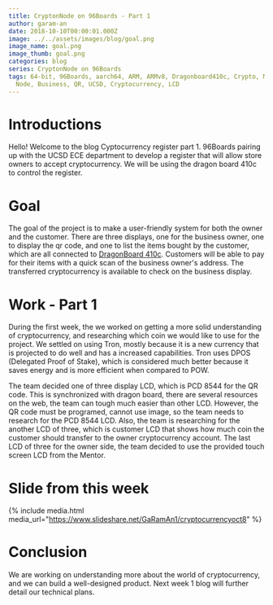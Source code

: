 ```yaml
---
title: CryptonNode on 96Boards - Part 1
author: garam-an
date: 2018-10-10T00:00:01.000Z
image: ../../assets/images/blog/goal.png
image_name: goal.png
image_thumb: goal.png
categories: blog
series: CryptonNode on 96Boards
tags: 64-bit, 96Boards, aarch64, ARM, ARMv8, Dragonboard410c, Crypto, Mining,
  Node, Business, QR, UCSD, Cryptocurrency, LCD
---
```


# Introductions

Hello! Welcome to the blog Cyptocurrency register part 1. 96Boards pairing up with the UCSD ECE department to develop a register that will allow store owners to accept cryptocurrency. We will be using the dragon board 410c to control the register.

# Goal

The goal of the project is to make a user-friendly system for both the owner and the customer. There are three displays, one for the business owner, one to display the qr code, and one to list the items bought by the customer, which are all connected to [DragonBoard 410c](http://www.96boards.org/product/dragonboard410c/). Customers will be able to pay for their items with a quick scan of the business owner's address. The transferred cryptocurrency is available to check on the business display.

# Work - Part 1

During the first week, the we worked on getting a more solid understanding of cryptocurrency, and researching which coin we would like to use for the project. We settled on using Tron, mostly because it is a new currency that is projected to do well and has a increased capabilities. Tron uses DPOS (Delegated Proof of Stake), which is considered much better because it saves energy and is more efficient when compared to POW.

The team decided one of three display LCD, which is PCD 8544 for the QR code. This is synchronized with dragon board, there are several resources on the web, the team can tough much easier than other LCD. However, the QR code must be programed, cannot use image, so the team needs to research for the PCD 8544 LCD. Also, the team is researching for the another LCD of three, which is customer LCD that shows how much coin the customer should transfer to the owner cryptocurrency account. The last LCD of three for the owner side, the team decided to use the provided touch screen LCD from the Mentor.

# Slide from this week

{% include media.html media_url="https://www.slideshare.net/GaRamAn1/cryptocurrencyoct8" %}

# Conclusion

We are working on understanding more about the world of cryptocurrency, and we can build a well-designed product. Next week 1 blog will further detail our technical plans.
